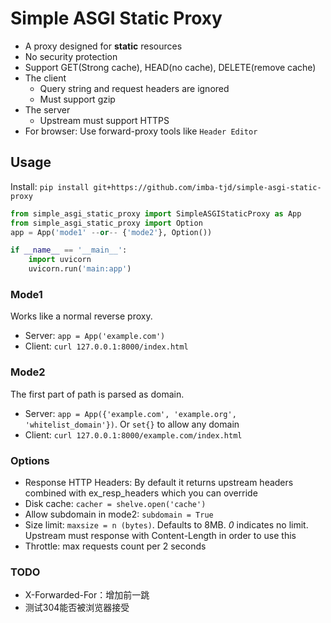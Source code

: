 # Simple ASGI Static Proxy

* A proxy designed for **static** resources
* No security protection
* Support GET(Strong cache), HEAD(no cache), DELETE(remove cache)
* The client
  * Query string and request headers are ignored
  * Must support gzip
* The server
  * Upstream must support HTTPS
* For browser: Use forward-proxy tools like `Header Editor`

## Usage

Install: `pip install git+https://github.com/imba-tjd/simple-asgi-static-proxy`

```py
from simple_asgi_static_proxy import SimpleASGIStaticProxy as App
from simple_asgi_static_proxy import Option
app = App('mode1' --or-- {'mode2'}, Option())

if __name__ == '__main__':
    import uvicorn
    uvicorn.run('main:app')
```

### Mode1

Works like a normal reverse proxy.

* Server: `app = App('example.com')`
* Client: `curl 127.0.0.1:8000/index.html`

### Mode2

The first part of path is parsed as domain.

* Server: `app = App({'example.com', 'example.org', 'whitelist_domain'})`. Or `set{}` to allow any domain
* Client: `curl 127.0.0.1:8000/example.com/index.html`

### Options

* Response HTTP Headers: By default it returns upstream headers combined with ex_resp_headers which you can override
* Disk cache: `cacher = shelve.open('cache')`
* Allow subdomain in mode2: `subdomain = True`
* Size limit: `maxsize = n (bytes)`. Defaults to 8MB. *0* indicates no limit. Upstream must response with Content-Length in order to use this
* Throttle: max requests count per 2 seconds

### TODO

* X-Forwarded-For：增加前一跳
* 测试304能否被浏览器接受

